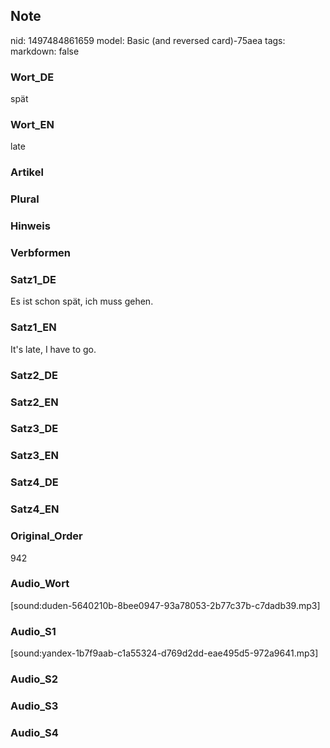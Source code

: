 ## Note
nid: 1497484861659
model: Basic (and reversed card)-75aea
tags: 
markdown: false

### Wort_DE
spät

### Wort_EN
late

### Artikel


### Plural


### Hinweis


### Verbformen


### Satz1_DE
Es ist schon spät, ich muss gehen.

### Satz1_EN
It's late, I have to go.

### Satz2_DE


### Satz2_EN


### Satz3_DE


### Satz3_EN


### Satz4_DE


### Satz4_EN


### Original_Order
942

### Audio_Wort
[sound:duden-5640210b-8bee0947-93a78053-2b77c37b-c7dadb39.mp3]

### Audio_S1
[sound:yandex-1b7f9aab-c1a55324-d769d2dd-eae495d5-972a9641.mp3]

### Audio_S2


### Audio_S3


### Audio_S4

